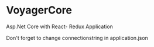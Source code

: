 # VoyagerCore
Asp.Net Core with React- Redux Application

Don't forget to change connectionstring in application.json
